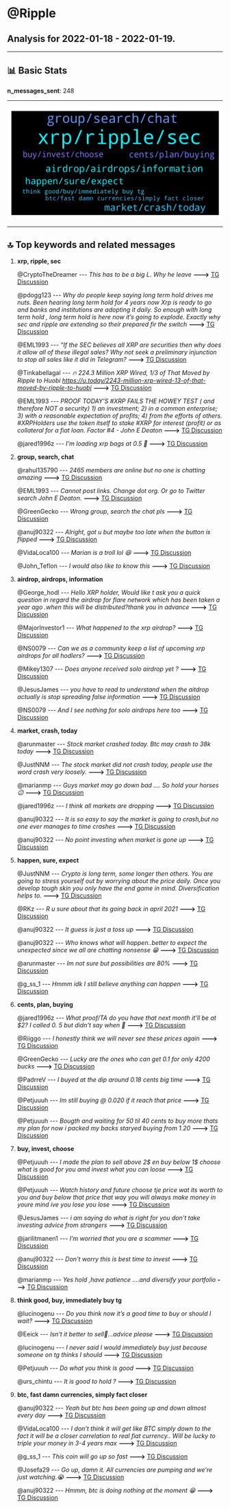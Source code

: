 # **@Ripple**
 ## Analysis for **2022-01-18** - **2022-01-19**.

---

## 📊 **Basic Stats**

**n_messages_sent**: 248

---
![wordcloud](Ripple_1Days_wordcloud.png)

---


## 🔝 **Top keywords and related messages**

1. **xrp, ripple, sec**

    @CryptoTheDreamer --- *This has to be a big L. Why he leave* **--->** [TG Discussion](https://t.me/Ripple/3042310)

    @pdogg123 --- *Why do people keep saying long term hold drives me nuts.  Been hearing long term hold for 4 years now    Xrp is ready to go and banks and institutions are adopting it daily.   So enough with long term hold , long term hold is here now it’s going to explode.  Exactly why sec and ripple are extending so their prepared fir the switch* **--->** [TG Discussion](https://t.me/Ripple/3041531)

    @EML1993 --- *“If the SEC believes all XRP are securities then why does it allow all of these illegal sales? Why not seek a preliminary injunction to stop all sales like it did in Telegram?* **--->** [TG Discussion](https://t.me/Ripple/3042087)

    @Tinkabellagal --- *🔥 224.3 Million XRP Wired, 1/3 of That Moved by Ripple to Huobi https://u.today/2243-million-xrp-wired-13-of-that-moved-by-ripple-to-huobi* **--->** [TG Discussion](https://t.me/Ripple/3041854)

    @EML1993 --- *PROOF TODAY’S #XRP FAILS THE HOWEY TEST ( and therefore NOT a security) 1) an investment;  2) in a common enterprise; 3) with a reasonable expectation of profits; 4) from the efforts of others.  #XRPHolders use the token itself to stake #XRP for interest (profit) or as collateral for a fiat loan. Factor #4  - John E Deaton* **--->** [TG Discussion](https://t.me/Ripple/3041693)

    @jared1996z --- *I'm loading  xrp bags at 0.5 🤔* **--->** [TG Discussion](https://t.me/Ripple/3041965)

2. **group, search, chat**

    @rahul135790 --- *2465 members are online but no one is chatting amazing* **--->** [TG Discussion](https://t.me/Ripple/3041843)

    @EML1993 --- *Cannot post links. Change dot org. Or go to Twitter search John E Deaton.* **--->** [TG Discussion](https://t.me/Ripple/3042098)

    @GreenGecko --- *Wrong group, search the chat pls* **--->** [TG Discussion](https://t.me/Ripple/3042199)

    @anuj90322 --- *Alright, got u but maybe too late when the button is flipped* **--->** [TG Discussion](https://t.me/Ripple/3041642)

    @VidaLoca100 --- *Marian is a troll lol 😆* **--->** [TG Discussion](https://t.me/Ripple/3041579)

    @John_Teflon --- *I would also like to know this* **--->** [TG Discussion](https://t.me/Ripple/3041480)

3. **airdrop, airdrops, information**

    @George_hodl --- *Hello XRP holder, Would like t ask you a quick question in regard the airdrop for flare network which has been taken a year ago .when this will be distributed?thank you in advance* **--->** [TG Discussion](https://t.me/Ripple/3042197)

    @MajorInvestor1 --- *What happened to the xrp airdrop?* **--->** [TG Discussion](https://t.me/Ripple/3042245)

    @NS0079 --- *Can we as a community keep a list of upcoming xrp airdrops for all hodlers?* **--->** [TG Discussion](https://t.me/Ripple/3042130)

    @Mikey1307 --- *Does anyone received solo airdrop yet ?* **--->** [TG Discussion](https://t.me/Ripple/3042333)

    @JesusJames --- *you have to read to understand when the aitdrop actually is stop spreading false information* **--->** [TG Discussion](https://t.me/Ripple/3042338)

    @NS0079 --- *And I see nothing for solo airdrops here too* **--->** [TG Discussion](https://t.me/Ripple/3042141)

4. **market, crash, today**

    @arunmaster --- *Stock market crashed today. Btc may crash to 38k today* **--->** [TG Discussion](https://t.me/Ripple/3041753)

    @JustNNM --- *The stock market did not crash today, people use the word crash very loosely.* **--->** [TG Discussion](https://t.me/Ripple/3041786)

    @marianmp --- *Guys market may go down bad .... So hold your horses 😉* **--->** [TG Discussion](https://t.me/Ripple/3041505)

    @jared1996z --- *I think all markets are dropping* **--->** [TG Discussion](https://t.me/Ripple/3041963)

    @anuj90322 --- *It is so easy to say the market is going to crash,but no one ever manages to time crashes* **--->** [TG Discussion](https://t.me/Ripple/3041800)

    @anuj90322 --- *No point investing when market is gone up* **--->** [TG Discussion](https://t.me/Ripple/3041652)

5. **happen, sure, expect**

    @JustNNM --- *Crypto is long term, some longer then others. You are going to stress yourself out by worrying about the price daily. Once you develop tough skin you only have the end game in mind. Diversification helps to.* **--->** [TG Discussion](https://t.me/Ripple/3041518)

    @RKz --- *R u sure about that its going back in april 2021* **--->** [TG Discussion](https://t.me/Ripple/3041765)

    @anuj90322 --- *It guess is just a toss up* **--->** [TG Discussion](https://t.me/Ripple/3041805)

    @anuj90322 --- *Who knows what will happen..better to expect the unexpected since we all are chatting nonsense 😁* **--->** [TG Discussion](https://t.me/Ripple/3041796)

    @arunmaster --- *Im not sure but possibilities are 80%* **--->** [TG Discussion](https://t.me/Ripple/3041768)

    @g_ss_1 --- *Hmmm idk I still believe anything can happen* **--->** [TG Discussion](https://t.me/Ripple/3041643)

6. **cents, plan, buying**

    @jared1996z --- *What proof/TA do you have that next month it'll be at $2? I called 0. 5 but didn't say when 🤔* **--->** [TG Discussion](https://t.me/Ripple/3041994)

    @Riiggo --- *I honestly think we will never see these prices again* **--->** [TG Discussion](https://t.me/Ripple/3042160)

    @GreenGecko --- *Lucky are the ones who can get 0.1 for only 4200 bucks* **--->** [TG Discussion](https://t.me/Ripple/3042119)

    @PadrreV --- *I buyed at the dip around 0.18 cents big time* **--->** [TG Discussion](https://t.me/Ripple/3042059)

    @Petjuuuh --- *Im still buying @ 0.020 if it reach that price* **--->** [TG Discussion](https://t.me/Ripple/3042025)

    @Petjuuuh --- *Bougth and waiting for 50 til 40 cents to buy more thats my plan for now i packed my backs staryed buying from 1.20* **--->** [TG Discussion](https://t.me/Ripple/3042021)

7. **buy, invest, choose**

    @Petjuuuh --- *I made the plan to sell above 2$ en buy below 1$ choose what is good for you amd invest what you can loose* **--->** [TG Discussion](https://t.me/Ripple/3042032)

    @Petjuuuh --- *Watch history and future choose tje price wat its worth to you and buy below that price that way you will always make money in youre mind  ive you lose you lose* **--->** [TG Discussion](https://t.me/Ripple/3042031)

    @JesusJames --- *i am saying do what is right for you don't take investing advice from strangers* **--->** [TG Discussion](https://t.me/Ripple/3042019)

    @jarilitmanen1 --- *I’m worried that you are a scammer* **--->** [TG Discussion](https://t.me/Ripple/3041935)

    @anuj90322 --- *Don't worry this is best time to invest* **--->** [TG Discussion](https://t.me/Ripple/3041649)

    @marianmp --- *Yes hold ,have patience ....and diversify your portfolio* **--->** [TG Discussion](https://t.me/Ripple/3041626)

8. **think good, buy, immediately buy tg**

    @lucinogenu --- *Do you think now it’s a good time to buy or should I wait?* **--->** [TG Discussion](https://t.me/Ripple/3042011)

    @Eeick --- *Isn't it better to sell🤷...advice please* **--->** [TG Discussion](https://t.me/Ripple/3041783)

    @lucinogenu --- *I never said I would immediately buy just because someone on tg thinks I should* **--->** [TG Discussion](https://t.me/Ripple/3042022)

    @Petjuuuh --- *Do what you think is good* **--->** [TG Discussion](https://t.me/Ripple/3042023)

    @urs_chintu --- *It is good to hold ?* **--->** [TG Discussion](https://t.me/Ripple/3041818)

9. **btc, fast damn currencies, simply fact closer**

    @anuj90322 --- *Yeah but btc has been going up and down almost every day* **--->** [TG Discussion](https://t.me/Ripple/3041804)

    @VidaLoca100 --- *I don't think it will get like BTC simply down to the fact it will be a closer correlation to real fiat currency.. Will be lucky to triple your money in 3-4 years max* **--->** [TG Discussion](https://t.me/Ripple/3041572)

    @g_ss_1 --- *This coin will go up so fast* **--->** [TG Discussion](https://t.me/Ripple/3041525)

    @Josefa29 --- *Go up, damn it. All currencies are pumping and we're just watching.😭* **--->** [TG Discussion](https://t.me/Ripple/3041501)

    @anuj90322 --- *Hmmm, btc is doing nothing at the moment 😁* **--->** [TG Discussion](https://t.me/Ripple/3041568)

